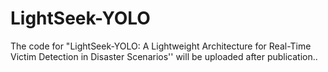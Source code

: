 # LightSeek-YOLO
The code for "LightSeek-YOLO: A Lightweight Architecture for Real-Time Victim Detection in Disaster Scenarios'' will be uploaded after publication..
